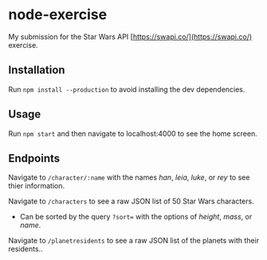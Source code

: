 # node-exercise
My submission for the Star Wars API [https://swapi.co/](https://swapi.co/) exercise.

## Installation
Run `npm install --production` to avoid installing the dev dependencies.

## Usage
Run `npm start` and then navigate to localhost:4000 to see the home screen.

## Endpoints
Navigate to `/character/:name` with the names *han*, *leia*, *luke*, or *rey* to see thier information.

Navigate to `/characters` to see a raw JSON list of 50 Star Wars characters.
* Can be sorted by the query `?sort=` with the options of *height*, *mass*, or *name*.

Navigate to `/planetresidents` to see a raw JSON list of the planets with their residents..
